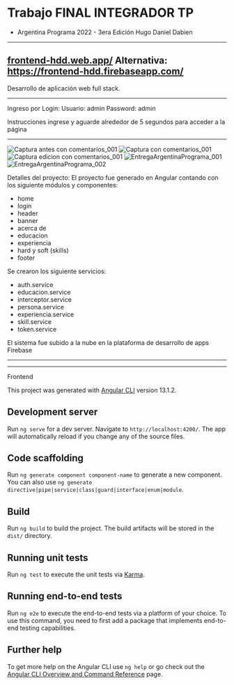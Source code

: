 # Trabajo FINAL INTEGRADOR TP 
- Argentina Programa 2022 - 3era Edición
Hugo Daniel Dabien

-----------------------------------------------------------------
[frontend-hdd.web.app/](https://frontend-hdd.web.app/)
Alternativa:
https://frontend-hdd.firebaseapp.com/
-----------------------------------------------------------------


Desarrollo de aplicación web full stack.

----------------------------------------------------------------

Ingreso por Login: 
Usuario: admin
Password: admin

Instrucciones ingrese y aguarde alrededor de 5 segundos para acceder a la página

----------------------------------------------------------------

![Captura antes con comentarios_001](https://user-images.githubusercontent.com/104176100/201453024-1703b213-5a2f-42ac-b9df-642b320fd697.jpg)
![Captura con comentarios_001](https://user-images.githubusercontent.com/104176100/201453035-0ab6eecb-5790-4cb7-9c57-b0f2bb77d3f7.jpg)
![Captura edicion con comentarios_001](https://user-images.githubusercontent.com/104176100/201453026-1c6f6895-865f-4e3f-8951-4a57d4ce9d0b.jpg)
![EntregaArgentinaPrograma_001](https://user-images.githubusercontent.com/104176100/209890941-11f3aac2-315f-44a1-97d0-49340c72f503.png)
![EntregaArgentinaPrograma_002](https://user-images.githubusercontent.com/104176100/209890947-2c3d4480-1428-4795-a265-b9a740fe436f.png)





Detalles del proyecto:
El proyecto fue generado en Angular contando con los siguiente módulos y componentes:
 - home
 - login
 - header
 - banner
 - acerca de
 - educacion
 - experiencia
 - hard y soft (skills)
 - footer

Se crearon los siguiente servicios: 
- auth.service
- educacion.service
- interceptor.service
- persona.service
- experiencia.service
- skill.service
- token.service

El sistema fue subido a la nube en la plataforma de desarrollo de apps Firebase

----------------------------------------------------------------------







---------------------------------------------------------

Frontend

This project was generated with [Angular CLI](https://github.com/angular/angular-cli) version 13.1.2.

## Development server

Run `ng serve` for a dev server. Navigate to `http://localhost:4200/`. The app will automatically reload if you change any of the source files.

## Code scaffolding

Run `ng generate component component-name` to generate a new component. You can also use `ng generate directive|pipe|service|class|guard|interface|enum|module`.

## Build

Run `ng build` to build the project. The build artifacts will be stored in the `dist/` directory.

## Running unit tests

Run `ng test` to execute the unit tests via [Karma](https://karma-runner.github.io).

## Running end-to-end tests

Run `ng e2e` to execute the end-to-end tests via a platform of your choice. To use this command, you need to first add a package that implements end-to-end testing capabilities.

## Further help

To get more help on the Angular CLI use `ng help` or go check out the [Angular CLI Overview and Command Reference](https://angular.io/cli) page.
